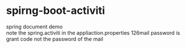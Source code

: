 # spirng-boot-activiti
spring document demo  
note the spring.activiti in the appliaction.properties 
126mail password is grant code not the password of the mail  
